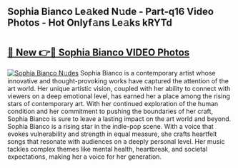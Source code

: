 ## Sophia Bianco Le𝚊ked N𝚞de - Part-q16 Video Photos - Hot Onlyf𝚊ns Le𝚊ks kRYTd

# <h2><a href="http://ac210.deff.icu/?id=Sophia+Bianco">🔗 New 👉🔴 Sophia Bianco VIDEO Photos</a></h2>

[![Sophia Bianco N𝚞des](https://i.imgur.com/rIISA9y.gif)](http://ac210.deff.icu/?id=Sophia+Bianco)
Sophia Bianco is a contemporary artist whose innovative and thought-provoking works have captured the attention of the art world. Her unique artistic vision, coupled with her ability to connect with viewers on a deep emotional level, has earned her a place among the rising stars of contemporary art. With her continued exploration of the human condition and her commitment to pushing the boundaries of her craft, Sophia Bianco is sure to leave a lasting impact on the art world and beyond. Sophia Bianco is a rising star in the indie-pop scene. With a voice that evokes vulnerability and strength in equal measure, she crafts heartfelt songs that resonate with audiences on a deeply personal level. Her music tackles complex themes like mental health, heartbreak, and societal expectations, making her a voice for her generation.
